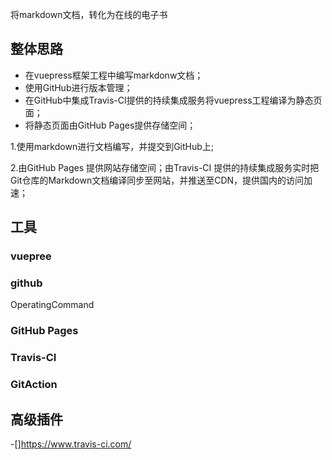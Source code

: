将markdown文档，转化为在线的电子书

## 整体思路

- 在vuepress框架工程中编写markdonw文档；
- 使用GitHub进行版本管理；
- 在GitHub中集成Travis-CI提供的持续集成服务将vuepress工程编译为静态页面；
- 将静态页面由GitHub Pages提供存储空间；

1.使用markdown进行文档编写，并提交到GitHub上;

2.由GitHub Pages 提供网站存储空间；由Travis-CI 提供的持续集成服务实时把Git仓库的Markdown文档编译同步至网站，并推送至CDN，提供国内的访问加速；

## 工具

### vuepree

### github

OperatingCommand

### GitHub Pages

### Travis-CI

### GitAction

## 高级插件

-[]<https://www.travis-ci.com/>
